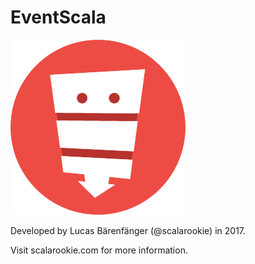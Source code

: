 # EventScala

![EventScala](img/logo.png)

Developed by Lucas Bärenfänger (@scalarookie) in 2017.

Visit scalarookie.com for more information.
